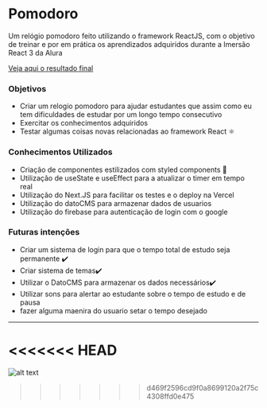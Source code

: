 # Pomodoro

Um relógio pomodoro feito utilizando o framework ReactJS, com o objetivo de treinar e por em prática os aprendizados adquiridos durante a Imersão React 3 da Alura

[Veja aqui o resultado final](https://relochinho.vercel.app)


### Objetivos
* Criar um relogio pomodoro para ajudar estudantes que assim como eu tem dificuldades de estudar por um longo tempo consecutivo
* Exercitar os conhecimentos adquiridos
* Testar algumas coisas novas relacionadas ao framework React :atom_symbol:

### Conhecimentos Utilizados
* Criação de componentes estilizados com styled components :nail_care:
* Utilização de useState e useEffect para a atualizar o timer em tempo real
* Utilização do Next.JS para facilitar os testes e o deploy na Vercel
* Utilização do datoCMS para armazenar dados de usuarios
* Utilização do firebase para autenticação de login com o google

### Futuras intenções
* Criar um sistema de login para que o tempo total de estudo seja permanente ✔️
* Criar sistema de temas✔️
* Utilizar o DatoCMS para armazenar os dados necessários✔️
* Utilizar sons para alertar ao estudante sobre o tempo de estudo e de pausa
* fazer alguma maenira do usuario setar o tempo desejado


___

<<<<<<< HEAD
=======
![alt text](https://i.imgur.com/843BXJg.gif)
>>>>>>> d469f2596cd9f0a8699120a2f75c4308ffd0e475


